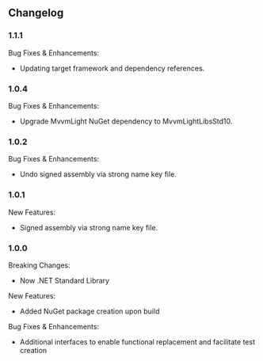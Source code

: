 ﻿## Changelog

### 1.1.1
Bug Fixes & Enhancements:
* Updating target framework and dependency references.

### 1.0.4
Bug Fixes & Enhancements:
* Upgrade MvvmLight NuGet dependency to MvvmLightLibsStd10.

### 1.0.2
Bug Fixes & Enhancements:
* Undo signed assembly via strong name key file.

### 1.0.1
New Features:
* Signed assembly via strong name key file.

### 1.0.0
Breaking Changes:
* Now .NET Standard Library

New Features:
* Added NuGet package creation upon build

Bug Fixes & Enhancements:
* Additional interfaces to enable functional replacement and facilitate test creation
